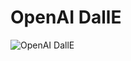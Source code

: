 # OpenAI DallE
![OpenAI DallE](https://user-images.githubusercontent.com/72439970/233828901-d8fbcf60-8a18-44b7-8b01-d43bb1a363c5.png)